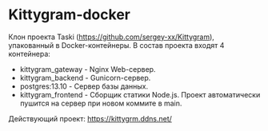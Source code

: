 # Kittygram-docker
Клон проекта Taski (https://github.com/sergey-xx/Kittygram), упакованный в Docker-контейнеры.
В состав проекта входят 4 контейнера:
- kittygram_gateway - Nginx Web-сервер.
- kittygram_backend - Gunicorn-сервер.
- postgres:13.10 - Сервер базы данных.
- kittygram_frontend - Сборщик статики Node.js.
Проект автоматически пушится на сервер при новом коммите в main.

Действующий проект: https://kittygrm.ddns.net/
